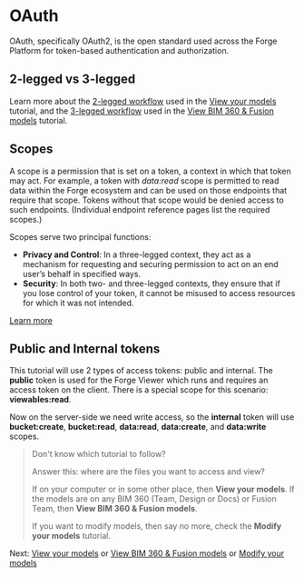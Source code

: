 # OAuth

OAuth, specifically OAuth2, is the open standard used across the Forge Platform for token-based authentication and authorization.

## 2-legged vs 3-legged

Learn more about the [2-legged workflow](https://developer.autodesk.com/en/docs/oauth/v2/tutorials/get-2-legged-token/) used in the [View your models](tutorials/viewmodels) tutorial, and the [3-legged workflow](https://developer.autodesk.com/en/docs/oauth/v2/tutorials/get-3-legged-token/) used in the [View BIM 360 & Fusion models](tutorials/viewhubmodels) tutorial.

## Scopes

A scope is a permission that is set on a token, a context in which that token may act. For example, a token with _data:read_ scope is permitted to read data within the Forge ecosystem and can be used on those endpoints that require that scope. Tokens without that scope would be denied access to such endpoints. (Individual endpoint reference pages list the required scopes.)

Scopes serve two principal functions:

- **Privacy and Control**: In a three-legged context, they act as a mechanism for requesting and securing permission to act on an end user’s behalf in specified ways.
- **Security**: In both two- and three-legged contexts, they ensure that if you lose control of your token, it cannot be misused to access resources for which it was not intended.

[Learn more](https://developer.autodesk.com/en/docs/oauth/v2/overview/scopes/)

## Public and Internal tokens

This tutorial will use 2 types of access tokens: public and internal. The **public** token is used for the Forge Viewer which runs and requires an access token on the client. There is a special scope for this scenario: **viewables:read**. 

Now on the server-side we need write access, so the **internal** token will use **bucket:create**, **bucket:read**, **data:read**, **data:create**, and **data:write** scopes.

> Don't know which tutorial to follow? 
> 
> Answer this: where are the files you want to access and view? 
> 
> If on your computer or in some other place, then **View your models**. If the models are on any BIM 360 (Team, Design or Docs) or Fusion Team, then **View BIM 360 & Fusion models**.
>
> If you want to modify models, then say no more, check the **Modify your models** tutorial.

Next: [View your models](tutorials/viewmodels) or [View BIM 360 & Fusion models](tutorials/viewhubmodels) or [Modify your models](tutorials/modifymodels)